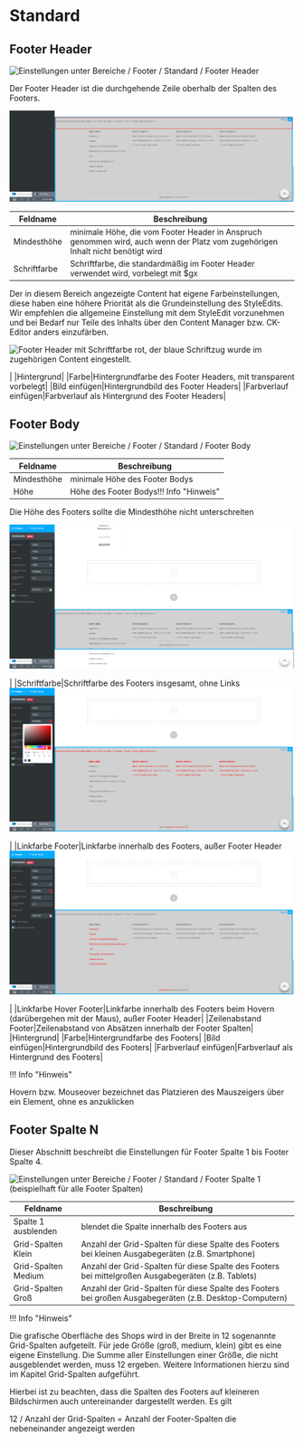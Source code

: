 # Standard 

## Footer Header 

![](Bilder/styleedit4/se4_0081_BereicheFooterStandardFooterHeader.png "Einstellungen unter Bereiche / Footer / Standard /
        Footer Header")

Der Footer Header ist die durchgehende Zeile oberhalb der Spalten des Footers.

![](Bilder/styleedit4/se4_0082_FooterHeader.png "Kopfzeile des Footers (rot markiert)")

|Feldname|Beschreibung|
|--------|------------|
|Mindesthöhe|minimale Höhe, die vom Footer Header in Anspruch genommen wird, auch wenn der Platz vom zugehörigen Inhalt nicht benötigt wird|
|Schriftfarbe|Schriftfarbe, die standardmäßig im Footer Header verwendet wird, vorbelegt mit $gx

Der in diesem Bereich angezeigte Content hat eigene Farbeinstellungen, diese haben eine höhere Priorität als die Grundeinstellung des StyleEdits. Wir empfehlen die allgemeine Einstellung mit dem StyleEdit vorzunehmen und bei Bedarf nur Teile des Inhalts über den Content Manager bzw. CK-Editor anders einzufärben.

![](Bilder/styleedit4/se4_0083_FooterHeaderSchriftfarbe.png "Footer Header mit Schriftfarbe rot, der blaue
                  Schriftzug wurde im zugehörigen Content eingestellt.")

|
|Hintergrund|
|Farbe|Hintergrundfarbe des Footer Headers, mit transparent vorbelegt|
|Bild einfügen|Hintergrundbild des Footer Headers|
|Farbverlauf einfügen|Farbverlauf als Hintergrund des Footer Headers|

## Footer Body 

![](Bilder/styleedit4/se4_0084_BereicheFooterStandardFooterBody.png "Einstellungen unter Bereiche / Footer / Standard /
        Footer Body")

|Feldname|Beschreibung|
|--------|------------|
|Mindesthöhe|minimale Höhe des Footer Bodys|
|Höhe|Höhe des Footer Bodys!!! Info "Hinweis"
	

Die Höhe des Footers sollte die Mindesthöhe nicht unterschreiten

![](Bilder/styleedit4/se4_0085_FooterBodyMindesthoeheHoehe.png "Höhe 100px, Mindesthöhe 200px")

|
|Schriftfarbe|Schriftfarbe des Footers insgesamt, ohne Links![](Bilder/styleedit4/se4_0086_FooterBodySchriftfarbe.png "Schriftfarbe rot (#FF0000)")

|
|Linkfarbe Footer|Linkfarbe innerhalb des Footers, außer Footer Header![](Bilder/styleedit4/se4_0087_FooterBodyLinkfarbe.png "Linkfarbe rot (#FF0000)")

|
|Linkfarbe Hover Footer|Linkfarbe innerhalb des Footers beim Hovern \(darübergehen mit der Maus\), außer Footer Header|
|Zeilenabstand Footer|Zeilenabstand von Absätzen innerhalb der Footer Spalten|
|Hintergrund|
|Farbe|Hintergrundfarbe des Footers|
|Bild einfügen|Hintergrundbild des Footers|
|Farbverlauf einfügen|Farbverlauf als Hintergrund des Footers|

!!! Info "Hinweis"
	

Hovern bzw. Mouseover bezeichnet das Platzieren des Mauszeigers über ein Element, ohne es anzuklicken

## Footer Spalte N 

Dieser Abschnitt beschreibt die Einstellungen für Footer Spalte 1 bis Footer Spalte 4.

![](Bilder/styleedit4/se4_0088_BereicheFooterStandardFooterSpalte1.png "Einstellungen unter Bereiche / Footer / Standard /
        Footer Spalte 1 (beispielhaft für alle Footer
        Spalten)")

|Feldname|Beschreibung|
|--------|------------|
|Spalte 1 ausblenden|blendet die Spalte innerhalb des Footers aus|
|Grid-Spalten Klein|Anzahl der Grid-Spalten für diese Spalte des Footers bei kleinen Ausgabegeräten \(z.B. Smartphone\)|
|Grid-Spalten Medium|Anzahl der Grid-Spalten für diese Spalte des Footers bei mittelgroßen Ausgabegeräten \(z.B. Tablets\)|
|Grid-Spalten Groß|Anzahl der Grid-Spalten für diese Spalte des Footers bei großen Ausgabegeräten \(z.B. Desktop-Computern\)|

!!! Info "Hinweis"
	

Die grafische Oberfläche des Shops wird in der Breite in 12 sogenannte Grid-Spalten aufgeteilt. Für jede Größe \(groß, medium, klein\) gibt es eine eigene Einstellung. Die Summe aller Einstellungen einer Größe, die nicht ausgeblendet werden, muss 12 ergeben. Weitere Informationen hierzu sind im Kapitel Grid-Spalten aufgeführt.

Hierbei ist zu beachten, dass die Spalten des Footers auf kleineren Bildschirmen auch untereinander dargestellt werden. Es gilt

12 / Anzahl der Grid-Spalten = Anzahl der Footer-Spalten die nebeneinander angezeigt werden



